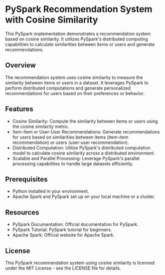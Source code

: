 # PySpark Recommendation System with Cosine Similarity
This PySpark implementation demonstrates a recommendation system based on cosine similarity. It utilizes PySpark's distributed computing capabilities to calculate similarities between items or users and generate recommendations.

## Overview
The recommendation system uses cosine similarity to measure the similarity between items or users in a dataset. It leverages PySpark to perform distributed computations and generate personalized recommendations for users based on their preferences or behavior.

## Features
* Cosine Similarity: Compute the similarity between items or users using the cosine similarity metric.
* Item-Item or User-User Recommendations: Generate recommendations for users based on similarities between items (item-item recommendation) or users (user-user recommendation).
* Distributed Computation: Utilize PySpark's distributed computation model to calculate cosine similarity across a distributed environment.
* Scalable and Parallel Processing: Leverage PySpark's parallel processing capabilities to handle large datasets efficiently.
## Prerequisites
* Python installed in your environment.
* Apache Spark and PySpark set up on your local machine or a cluster.

## Resources
* PySpark Documentation: Official documentation for PySpark.
* PySpark Tutorial: PySpark tutorial for beginners.
* Apache Spark: Official website for Apache Spark.
## License
This PySpark recommendation system using cosine similarity is licensed under the MIT License - see the LICENSE file for details.
